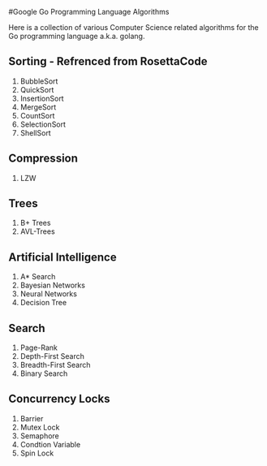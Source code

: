 #Google Go Programming Language Algorithms

Here is a collection of various Computer Science related algorithms for the Go programming language a.k.a. golang.

## Sorting - Refrenced from RosettaCode
1. BubbleSort
2. QuickSort
3. InsertionSort
4. MergeSort
5. CountSort
6. SelectionSort
7. ShellSort

## Compression
1. LZW

## Trees
1. B+ Trees
2. AVL-Trees

## Artificial Intelligence
1. A\* Search
2. Bayesian Networks
3. Neural Networks
4. Decision Tree

## Search
1. Page-Rank
2. Depth-First Search
3. Breadth-First Search
4. Binary Search

## Concurrency Locks
1. Barrier
2. Mutex Lock
3. Semaphore
4. Condtion Variable
5. Spin Lock